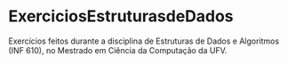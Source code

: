 # ExerciciosEstruturasdeDados
 Exercícios feitos durante a disciplina de Estruturas de Dados e Algoritmos (INF 610), no Mestrado em Ciência da Computação da UFV.

